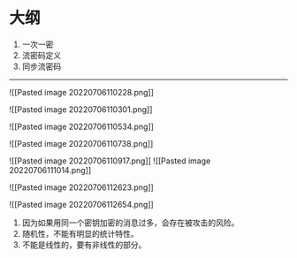 # 大纲
1. 一次一密
2. 流密码定义
3. 同步流密码

---
![[Pasted image 20220706110228.png]]

![[Pasted image 20220706110301.png]]

![[Pasted image 20220706110534.png]]

![[Pasted image 20220706110738.png]]

![[Pasted image 20220706110917.png]]
![[Pasted image 20220706111014.png]]

![[Pasted image 20220706112623.png]]

![[Pasted image 20220706112654.png]]

1. 因为如果用同一个密钥加密的消息过多，会存在被攻击的风险。
2. 随机性，不能有明显的统计特性。
3. 不能是线性的，要有非线性的部分。

